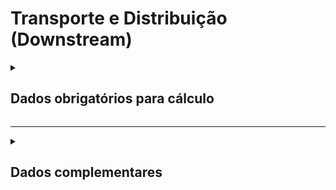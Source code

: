 # Transporte e Distribuição (Downstream)

<details>
  <summary><strong><h2>Dados obrigatórios para cálculo</strong></summary>

#### Cálculo de emissões por tipo e ano de fabricação da frota de veículos no ano

Campo no Supabase|Valores GHG|
|---|---|
`categoria_de_emissoes`|_TRANSPORTE E DISTRIBUIÇÃO (DOWNSTREAM) 1_
`date`|Data da referência _(yyyy-mm-dd hh:mm:ss)_|
|`escopo`|Escopo|
[tipo_veiculo_frota](https://github.com/ZNIT-Tech/documentation/blob/main/Veiculos%20da%20Frota.md)|Tipo da frota de veículos|
`ano_frota`|Ano da frota|
`consumo_anual`|Consumo anual de combustível _(litros)_|
`consumo_mensal`|Consumo mensal de combustível _(litros)_|

<sub><em>Obs.: Inserir apenas consumo mensal ou consumo anual</em></sub>

---
#### Cálculo de emissões por tipo de combustível no ano

Campo no Supabase|Valores GHG
|---|---|
`categoria_de_emissoes`|_TRANSPORTE E DISTRIBUIÇÃO (DOWNSTREAM) 2_
`date`|Data da referência _(yyyy-mm-dd hh:mm:ss)_|
|`escopo`|Escopo|
[combustivel](https://github.com/ZNIT-Tech/documentation/blob/main/Combustiveis.md)|Tipo de combustível|
`consumo_anual`|Consumo anual _(litros, m³ ou kg)_|
`consumo_mensal`|Consumo referente ao mês de date _(litros, m³ ou kg)_|

<sub><em>Obs.: Inserir apenas consumo mensal ou consumo anual</em></sub>

---
#### Cálculo de emissões por distância percorrida e peso da carga fracionada transportada (caminhões e veículos de carga) no ano

Campos no Supabase|Valores GHG|
|---|---|
`categoria_de_emissoes`|_TRANSPORTE E DISTRIBUIÇÃO (DOWNSTREAM) 3_|
|`date`|Data|
|`escopo`|Escopo|
[Id_caminhao](https://github.com/ZNIT-Tech/documentation/blob/main/Caminhoes.md)|Tipo de veículo|
`carga_transportada`|Carga Transportada _(t)_|
`consumo_anual`|Distância Percorrida _(km)_|


---
#### Cálculo de emissões por distância percorrida e idade da frota no ano

Campo no Supabase|Valores GHG|
|---|---|
`categoria_de_emissoes`|_TRANSPORTE E DISTRIBUIÇÃO (DOWNSTREAM) 4_
`date`|Data da referência _(yyyy-mm-dd hh:mm:ss)_|
|`escopo`|Escopo|
[tipo_veiculo_frota](https://github.com/ZNIT-Tech/documentation/blob/main/Veiculos%20da%20Frota.md)|Tipo da frota de veículos|
`ano_frota`|Ano da frota|
`ano_do_veculo`|Ano do veículo|
`consumo_anual`|Distância percorrida / ano _(km)_|
`consumo_mensal`|Distância percorrida / mês referente a date _(km)_|

<sub><em>Obs.: Inserir apenas consumo mensal ou consumo anual. Quant só é usado quando consumo_mensal e consumo_anual não forem preenchidos. Ano_do_veculo só utiliza quando ano_frota não for preenchido. Dar preferencia para ano_frota</em></sub>

</details>

---

<details>
  <summary><h2><strong>Dados complementares</strong></summary>

|Campo no Supabase|Valor|
|---|---|
|`cnpj_fornecedor`|CNPJ Fornecedor|
|`nome_fornecedor`|Nome Fornecedor|
`numero_do_documento`|Chave da NFe|
`natureza_da_operao`|Natureza da operação|
`cdigo_do_produto`|Codigo produto|
`ncm`|NCM|
`un`|Unidade de medida|
`quant`|Quantidade|
`peso_nf`|Peso|
`endereco_do_experdidor`|Endereço do remetente|
`endereco_do_destinatrio`|Endereço do destinatário|


</details>
